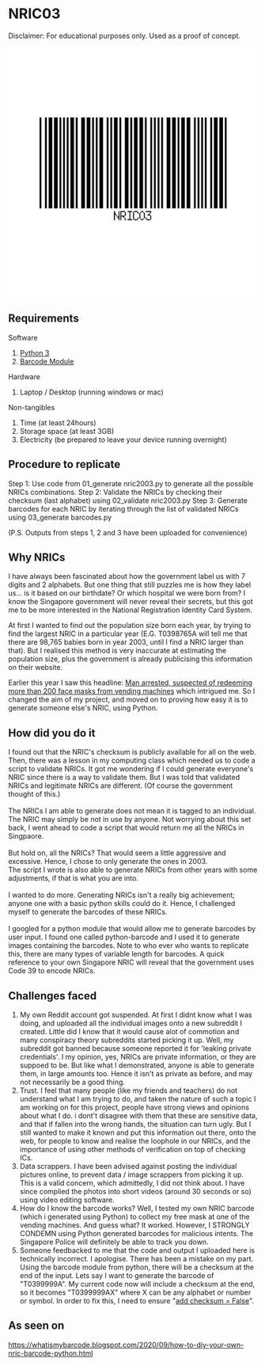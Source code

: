 # NRIC03 
Disclaimer: For educational purposes only. Used as a proof of concept.
<p align="center">
  <img src="https://github.com/bryanseah234/nric2003/blob/master/archive/nric2003.JPG" />
</p>

## Requirements
Software
1. [Python 3](https://www.python.org/ftp/python/3.8.5/python-3.8.5.exe)
2. [Barcode Module](https://pypi.org/project/python-barcode/)

Hardware
1. Laptop / Desktop (running windows or mac)

Non-tangibles
1. Time (at least 24hours)
2. Storage space (at least 3GB)
3. Electricity (be prepared to leave your device running overnight)


## Procedure to replicate
Step 1: Use code from 01_generate nric2003.py to generate all the possible NRICs combinations.
Step 2: Validate the NRICs by checking their checksum (last alphabet) using 02_validate nric2003.py
Step 3: Generate barcodes for each NRIC by iterating through the list of validated NRICs using 03_generate barcodes.py

(P.S. Outputs from steps 1, 2 and 3 have been uploaded for convenience)

## Why NRICs
I have always been fascinated about how the government label us with 7 digits and 2 alphabets. But one thing that still puzzles me is how they label us... is it based on our birthdate? Or which hospital we were born from? I know the Singapore government will never reveal their secrets, but this got me to be more interested in the National Registration Identity Card System.

At first I wanted to find out the population size born each year, by trying to find the largest NRIC in a particular year (E.G. T0398765A will tell me that there are 98,765 babies born in year 2003, until I find a NRIC larger than that). But I realised this method is very inaccurate at estimating the population size, plus the government is already publicising this information on their website.

Earlier this year I saw this headline: [Man arrested, suspected of redeeming more than 200 face masks from vending machines](https://www.channelnewsasia.com/news/singapore/covid-19-man-arrested-200-face-masks-vending-machines-12784984) which intrigued me. So I changed the aim of my project, and moved on to proving how easy it is to generate someone else's NRIC, using Python.

## How did you do it
I found out that the NRIC's checksum is publicly available for all on the web. Then, there was a lesson in my computing class which needed us to code a script to validate NRICs. It got me wondering if I could generate everyone's NRIC since there is a way to validate them. But I was told that validated NRICs and legitimate NRICs are different. (Of course the government thought of this.)\
</br>
The NRICs I am able to generate does not mean it is tagged to an individual. The NRIC may simply be not in use by anyone. Not worrying about this set back, I went ahead to code a script that would return me all the NRICs in Singpaore.\
</br>
But hold on, all the NRICs? That would seem a little aggressive and excessive. Hence, I chose to only generate the ones in 2003.\
The script I wrote is also able to generate NRICs from other years with some adjustments, if that is what you are into.\
</br>
I wanted to do more. Generating NRICs isn't a really big achievement; anyone one with a basic python skills could do it. Hence, I challenged myself to generate the barcodes of these NRICs.\
</br>
I googled for a python module that would allow me to generate barcodes by user input. I found one called python-barcode and I used it to generate images containing the barcodes.
Note to who ever who wants to replicate this, there are many types of variable length for barcodes. A quick reference to your own Singapore NRIC will reveal that the government uses Code 39 to encode NRICs.

## Challenges faced
1. My own Reddit account got suspended. At first I didnt know what I was doing, and uploaded all the individual images onto a new subreddit I created. Little did I know that it would cause alot of commotion and many conspiracy theory subreddits started picking it up. Well, my subreddit got banned because someone reported it for 'leaking private credentials'. I my opinion, yes, NRICs are private information, or they are suppoed to be. But like what I demonstrated, anyone is able to generate them, in large amounts too. Hence it isn't as private as before, and may not necessarily be a good thing.
2. Trust. I feel that many people (like my friends and teachers) do not understand what I am trying to do, and taken the nature of such a topic I am working on for this project, people have strong views and opinions about what I do. i dont't disagree with them that these are sensitive data, and that if fallen into the wrong hands, the situation can turn ugly. But I still wanted to make it known and put this information out there, onto the web, for people to know and realise the loophole in our NRICs, and the importance of using other methods of verification on top of checking ICs.
3. Data scrappers. I have been advised against posting the individual pictures online, to prevent data / image scrappers from picking it up. This is a valid concern, which admittedly, I did not think about. I have since complied the photos into short videos (around 30 seconds or so) using video editing software.
4. How do I know the barcode works? Well, I tested my own NRIC barcode (which i generated using Python) to collect my free mask at one of the vending machines. And guess what? It worked. However, I STRONGLY CONDEMN using Python generated barcodes for malicious intents. The Singapore Police will definitely be able to track you down.
5. Someone feedbacked to me that the code and output I uploaded here is technically incorrect. I apologise. There has been a mistake on my part. Using the barcode module from python, there will be a checksum at the end of the input. Lets say I want to generate the barcode of "T0399999A". My current code now will include a checksum at the end, so it becomes "T0399999AX" where X can be any alphabet or number or symbol. In order to fix this, I need to ensure "[add checksum = False](https://pythonhosted.org/pyBarcode/codes.html#code-39)".

## As seen on
https://whatismybarcode.blogspot.com/2020/09/how-to-diy-your-own-nric-barcode-python.html
